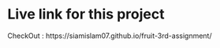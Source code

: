 <h1>Live link for this project </h1>
<p>CheckOut : https://siamislam07.github.io/fruit-3rd-assignment/</p>
